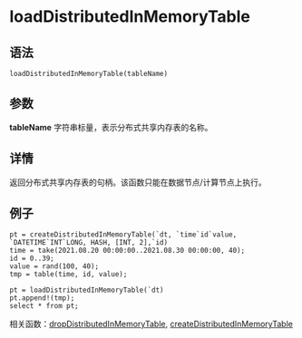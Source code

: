 # loadDistributedInMemoryTable

## 语法

`loadDistributedInMemoryTable(tableName)`

## 参数

**tableName** 字符串标量，表示分布式共享内存表的名称。

## 详情

返回分布式共享内存表的句柄。该函数只能在数据节点/计算节点上执行。

## 例子

```
pt = createDistributedInMemoryTable(`dt, `time`id`value, `DATETIME`INT`LONG, HASH, [INT, 2],`id)
time = take(2021.08.20 00:00:00..2021.08.30 00:00:00, 40);
id = 0..39;
value = rand(100, 40);
tmp = table(time, id, value);

pt = loadDistributedInMemoryTable(`dt)
pt.append!(tmp);
select * from pt;
```

相关函数：[dropDistributedInMemoryTable](../d/dropDistributedInMemoryTable.html), [createDistributedInMemoryTable](../c/createDistributedInMemoryTable.html)

